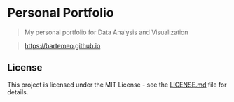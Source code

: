 # Personal Portfolio
> My personal portfolio for Data Analysis and Visualization

> https://bartemeo.github.io



## License
This project is licensed under the MIT License - see the [LICENSE.md](./LICENSE) file for details.
